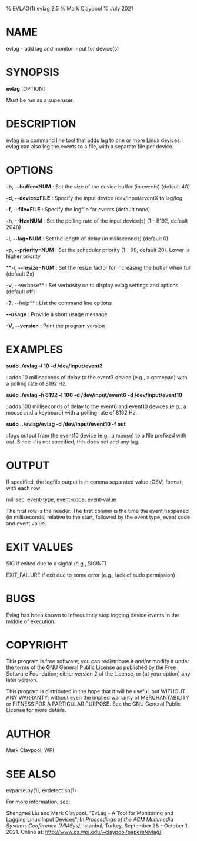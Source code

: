 % EVLAG(1) evlag 2.5
% Mark Claypool
% July 2021

# NAME
evlag - add lag and monitor input for device(s)


# SYNOPSIS

**evlag** [OPTION]

Must be run as a superuser.


# DESCRIPTION

evlag is a command line tool that adds lag to one or more Linux
devices.  evlag can also log the events to a file, with a separate
file per device.


# OPTIONS

**-b**, **--buffer=NUM**
: Set the size of the device buffer (in events) (default 40)

**-d, --device=FILE**
: Specify the input device /dev/input/eventX to lag/log

**-f**, **--file=FILE**
: Specify the logfile for events (default none)

**-h**, **--Hz=NUM**
: Set the polling rate of the input device(s) (1 - 8192, default 2048)

**-l**, **--lag=NUM**
: Set the length of delay (in milliseconds) (default 0)

**-p**, **--priority=NUM**
: Set the scheduler priority (1 - 99, default 20).  Lower is higher priority.

**-r, **--resize=NUM**
: Set the resize factor for increasing the buffer when full (default 2x)

**-v**, --verbose**
: Set verbosity on to display evlag settings and options (default off)

**-?**, --help**
: List the command line options

**--usage**
: Provide a short usage message

**-V**, **--version**
: Print the program version


# EXAMPLES

**sudo ./evlag -l 10 -d /dev/input/event3**

: adds 10 milliseconds of delay to the event3 device (e.g., a gamepad)
with a polling rate of 8192 Hz.

**sudo ./evlag -h 8192 -l 100 -d /dev/input/event6 -d /dev/input/event10**

: adds 100 milliseconds of delay to the event6 and event10 devices
(e.g., a mouse and a keyboard) with a polling rate of 8192 Hz.

**sudo ../evlag/evlag -d /dev/input/event10 -f out**

: logs output from the event10 device (e.g., a mouse) to a file
prefixed with *out*.  Since *-l* is not specified, this does not add
any lag.


# OUTPUT

If specified, the logfile output is in comma separated value (CSV)
format, with each row:

millisec, event-type, event-code, event-value

The first row is the header.  The first column is the time the event
happened (in milliseconds) relative to the start, followed by the
event type, event code and event value.


# EXIT VALUES

SIG if exited due to a signal (e.g., SIGINT)

EXIT_FAILURE if exit due to some error (e.g., lack of sudo permission)


# BUGS

Evlag has been known to infrequently stop logging device events in the
middle of execution.


# COPYRIGHT

This program is free software; you can redistribute it and/or modify
it under the terms of the GNU General Public License as published by
the Free Software Foundation; either version 2 of the License, or (at
your option) any later version.

This program is distributed in the hope that it will be useful, but
WITHOUT ANY WARRANTY; without even the implied warranty of
MERCHANTABILITY or FITNESS FOR A PARTICULAR PURPOSE.  See the GNU
General Public License for more details.


# AUTHOR

Mark Claypool, WPI


# SEE ALSO

evparse.py(1), evdetect.sh(1)

For more information, see:

Shengmei Liu and Mark Claypool. "EvLag - A Tool for Monitoring and
Lagging Linux Input Devices", In *Proceedings of the ACM Multimedia
Systems Conference (MMSys)*, Istanbul, Turkey, September 28 - October
1, 2021. Online at: http://www.cs.wpi.edu/~claypool/papers/evlag/

